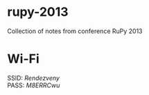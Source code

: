 rupy-2013
=========

Collection of notes from conference RuPy 2013

Wi-Fi
=====

SSID: *Rendezveny*<br />
PASS: *M8ERRCwu*

